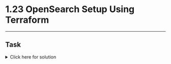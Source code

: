 # 1.23 OpenSearch Setup Using Terraform
---
## Task

<details>
  <summary>Click here for solution</summary>

  ## Solution
  
</details>
